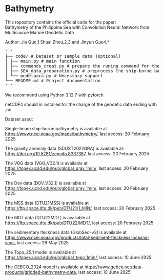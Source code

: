 # Bathymetry

This repository contains the official code for the paper:  
Bathymetry of the Philippine Sea with Convolution Neural Network from Multisource Marine Geodetic Data

Author: Jia Guo,1 Shuai Zhou,2,3 and Jinyun Guo4,* 

<pre>
'''
├── code/ # Dataset or sample data (optional)
│ ├── main.py # main function
│ ├── commands_creat.py # prepare the runing command for the main file
│ ├── SEA_data_preparation.py # preprocess the ship-borne bathymetric data
│ └── modelpara.py # Necessary support 
└── README.md # Project documentation
'''
</pre>
We recommend using Python 3.12.7 with pytorch

netCDF4 should in installed for the charge of the geodetic data ending with .nc

Dataset used:

Single-beam ship-borne bathymetry is available at https://www.ncei.noaa.gov/maps/bathymetry/, last access: 20 February 2025

The gravity anomaly data (SDUST2022GRA) is available at: https://doi.org/10.5281/zenodo.8337387, last access: 20 February 2025

The VGG data (VGG_V32.1) is available at https://topex.ucsd.edu/pub/global_grav_1min/, last access: 20 February 2025

The Dov data (DOV_V32.1) is available at https://topex.ucsd.edu/pub/global_grav_1min/, last access: 20 February 2025

The MSS data (DTU21MSS) is available at https://ftp.space.dtu.dk/pub/DTU21/1_MIN/, last access: 20 February 2025

The MDT data (DTU22MDT) is available at https://ftp.space.dtu.dk/pub/DTU22/MDT/, last access: 20 February 2025

The sedimentary thickness data (GlobSed-v3) is available at https://www.ncei.noaa.gov/products/total-sediment-thickness-oceans-seas, last access: 26 May 2025

The Topo_25.1 model is available at https://topex.ucsd.edu/pub/global_topo_1min/, last access: 10 June 2025

The GEBCO_2024 model is available at https://www.gebco.net/data-products/gridded-bathymetry-data, last access: 10 June 2025


